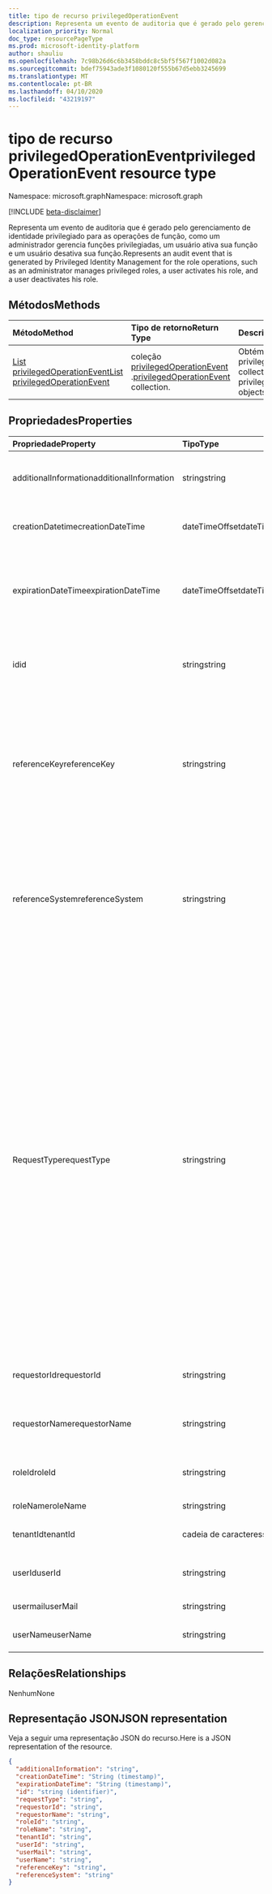 ```yaml
---
title: tipo de recurso privilegedOperationEvent
description: Representa um evento de auditoria que é gerado pelo gerenciamento de identidade privilegiado para as operações de função, como um administrador gerencia funções privilegiadas, um usuário ativa sua função e um usuário desativa sua função.
localization_priority: Normal
doc_type: resourcePageType
ms.prod: microsoft-identity-platform
author: shauliu
ms.openlocfilehash: 7c98b26d6c6b3458bddc8c5bf5f567f1002d082a
ms.sourcegitcommit: bdef75943ade3f1080120f555b67d5ebb3245699
ms.translationtype: MT
ms.contentlocale: pt-BR
ms.lasthandoff: 04/10/2020
ms.locfileid: "43219197"
---
```

# <a name="privilegedoperationevent-resource-type"></a><span data-ttu-id="587c0-103">tipo de recurso privilegedOperationEvent</span><span class="sxs-lookup"><span data-stu-id="587c0-103">privilegedOperationEvent resource type</span></span>

<span data-ttu-id="587c0-104">Namespace: microsoft.graph</span><span class="sxs-lookup"><span data-stu-id="587c0-104">Namespace: microsoft.graph</span></span>

[!INCLUDE [beta-disclaimer](../../includes/beta-disclaimer.md)]

<span data-ttu-id="587c0-105">Representa um evento de auditoria que é gerado pelo gerenciamento de identidade privilegiado para as operações de função, como um administrador gerencia funções privilegiadas, um usuário ativa sua função e um usuário desativa sua função.</span><span class="sxs-lookup"><span data-stu-id="587c0-105">Represents an audit event that is generated by Privileged Identity Management for the role operations, such as an administrator manages privileged roles, a user activates his role, and a user deactivates his role.</span></span>


## <a name="methods"></a><span data-ttu-id="587c0-106">Métodos</span><span class="sxs-lookup"><span data-stu-id="587c0-106">Methods</span></span>

| <span data-ttu-id="587c0-107">Método</span><span class="sxs-lookup"><span data-stu-id="587c0-107">Method</span></span>           | <span data-ttu-id="587c0-108">Tipo de retorno</span><span class="sxs-lookup"><span data-stu-id="587c0-108">Return Type</span></span>    |<span data-ttu-id="587c0-109">Descrição</span><span class="sxs-lookup"><span data-stu-id="587c0-109">Description</span></span>|
|:---------------|:--------|:----------|
|[<span data-ttu-id="587c0-110">List privilegedOperationEvent</span><span class="sxs-lookup"><span data-stu-id="587c0-110">List privilegedOperationEvent</span></span>](../api/privilegedoperationevent-list.md) | <span data-ttu-id="587c0-111">coleção [privilegedOperationEvent](privilegedoperationevent.md) .</span><span class="sxs-lookup"><span data-stu-id="587c0-111">[privilegedOperationEvent](privilegedoperationevent.md) collection.</span></span> |<span data-ttu-id="587c0-112">Obtém a coleção de objetos privilegedOperationEvent.</span><span class="sxs-lookup"><span data-stu-id="587c0-112">Get collection of privilegedOperationEvent objects.</span></span>|

## <a name="properties"></a><span data-ttu-id="587c0-113">Propriedades</span><span class="sxs-lookup"><span data-stu-id="587c0-113">Properties</span></span>
| <span data-ttu-id="587c0-114">Propriedade</span><span class="sxs-lookup"><span data-stu-id="587c0-114">Property</span></span>     | <span data-ttu-id="587c0-115">Tipo</span><span class="sxs-lookup"><span data-stu-id="587c0-115">Type</span></span>   |<span data-ttu-id="587c0-116">Descrição</span><span class="sxs-lookup"><span data-stu-id="587c0-116">Description</span></span>|
|:---------------|:--------|:----------|
|<span data-ttu-id="587c0-117">additionalInformation</span><span class="sxs-lookup"><span data-stu-id="587c0-117">additionalInformation</span></span>|<span data-ttu-id="587c0-118">string</span><span class="sxs-lookup"><span data-stu-id="587c0-118">string</span></span>|<span data-ttu-id="587c0-119">Informações detalhadas sobre a leitura humana para o evento.</span><span class="sxs-lookup"><span data-stu-id="587c0-119">Detailed human readable information for the event.</span></span>|
|<span data-ttu-id="587c0-120">creationDatetime</span><span class="sxs-lookup"><span data-stu-id="587c0-120">creationDateTime</span></span>|<span data-ttu-id="587c0-121">dateTimeOffset</span><span class="sxs-lookup"><span data-stu-id="587c0-121">dateTimeOffset</span></span>|<span data-ttu-id="587c0-122">Indica a hora em que o evento é criado.</span><span class="sxs-lookup"><span data-stu-id="587c0-122">Indicates the time when the event is created.</span></span>|
|<span data-ttu-id="587c0-123">expirationDateTime</span><span class="sxs-lookup"><span data-stu-id="587c0-123">expirationDateTime</span></span>|<span data-ttu-id="587c0-124">dateTimeOffset</span><span class="sxs-lookup"><span data-stu-id="587c0-124">dateTimeOffset</span></span>|<span data-ttu-id="587c0-125">Isso é usado apenas quando RequestType é "Activate" e indica o tempo de expiração da ativação da função.</span><span class="sxs-lookup"><span data-stu-id="587c0-125">This is only used when the requestType is "Activate", and it indicates the expiration time for the role activation.</span></span>|
|<span data-ttu-id="587c0-126">id</span><span class="sxs-lookup"><span data-stu-id="587c0-126">id</span></span>|<span data-ttu-id="587c0-127">string</span><span class="sxs-lookup"><span data-stu-id="587c0-127">string</span></span>|<span data-ttu-id="587c0-128">O identificador exclusivo para o privilegedOperationEvent.</span><span class="sxs-lookup"><span data-stu-id="587c0-128">The unique identifier for privilegedOperationEvent.</span></span> <span data-ttu-id="587c0-129">Somente leitura.</span><span class="sxs-lookup"><span data-stu-id="587c0-129">Read-only.</span></span>|
|<span data-ttu-id="587c0-130">referenceKey</span><span class="sxs-lookup"><span data-stu-id="587c0-130">referenceKey</span></span>|<span data-ttu-id="587c0-131">string</span><span class="sxs-lookup"><span data-stu-id="587c0-131">string</span></span>|<span data-ttu-id="587c0-132">Número do tíquete de solicitação/incidente durante a ativação de função.</span><span class="sxs-lookup"><span data-stu-id="587c0-132">Incident/Request ticket number during role activation.</span></span> <span data-ttu-id="587c0-133">O valor é apresentado somente se o número do tíquete for fornecido durante a ativação de função.</span><span class="sxs-lookup"><span data-stu-id="587c0-133">The value is presented only if the ticket number is provided during role activation.</span></span>|
|<span data-ttu-id="587c0-134">referenceSystem</span><span class="sxs-lookup"><span data-stu-id="587c0-134">referenceSystem</span></span>|<span data-ttu-id="587c0-135">string</span><span class="sxs-lookup"><span data-stu-id="587c0-135">string</span></span>|<span data-ttu-id="587c0-136">Sistema de tíquetes de solicitações/incidentes fornecido durante a ativação do Tole.</span><span class="sxs-lookup"><span data-stu-id="587c0-136">Incident/Request ticketing system provided during tole activation.</span></span> <span data-ttu-id="587c0-137">O valor é apresentado somente se o sistema de tíquete for fornecido durante a ativação de função.</span><span class="sxs-lookup"><span data-stu-id="587c0-137">The value is presented only if the ticket system is provided during role activation.</span></span>|
|<span data-ttu-id="587c0-138">RequestType</span><span class="sxs-lookup"><span data-stu-id="587c0-138">requestType</span></span>|<span data-ttu-id="587c0-139">string</span><span class="sxs-lookup"><span data-stu-id="587c0-139">string</span></span>|<span data-ttu-id="587c0-140">O tipo de operação de solicitação.</span><span class="sxs-lookup"><span data-stu-id="587c0-140">The request operation type.</span></span> <span data-ttu-id="587c0-141">O valor de RequestType pode ```Assign``` ser: (atribuição de ```Activate``` função), (ativação ```Unassign``` de função), (atribuição ```Deactivate``` de função remover), ( ```ScanAlersNow``` desativação de função) ```DismissAlert``` , (examinar alertas de segurança ```FixAlertItem``` ), (ignorar o alerta de segurança ```AccessReview_Review``` ), (corrigir um problema de ```AccessReview_Create``` alerta de segurança), (revisar uma ```AccessReview_Update``` ```AccessReview_Delete``` revisão de acesso)</span><span class="sxs-lookup"><span data-stu-id="587c0-141">The requestType value can be: ```Assign``` (role assignment), ```Activate``` (role activation), ```Unassign``` (remove role assignment), ```Deactivate``` (role deactivation), ```ScanAlersNow``` (scan security alerts), ```DismissAlert``` (dismiss security alert), ```FixAlertItem``` (fix a security alert issue), ```AccessReview_Review``` (review an Access Review), ```AccessReview_Create``` (create an Access Review), ```AccessReview_Update``` (update an Access Review), and ```AccessReview_Delete``` (delete an Access Review).</span></span>|
|<span data-ttu-id="587c0-142">requestorId</span><span class="sxs-lookup"><span data-stu-id="587c0-142">requestorId</span></span>|<span data-ttu-id="587c0-143">string</span><span class="sxs-lookup"><span data-stu-id="587c0-143">string</span></span>|<span data-ttu-id="587c0-144">A ID de usuário do solicitante que inicia a operação.</span><span class="sxs-lookup"><span data-stu-id="587c0-144">The user id of the requestor who initiates the operation.</span></span>|
|<span data-ttu-id="587c0-145">requestorName</span><span class="sxs-lookup"><span data-stu-id="587c0-145">requestorName</span></span>|<span data-ttu-id="587c0-146">string</span><span class="sxs-lookup"><span data-stu-id="587c0-146">string</span></span>|<span data-ttu-id="587c0-147">O nome de usuário do solicitante que inicia a operação.</span><span class="sxs-lookup"><span data-stu-id="587c0-147">The user name of the requestor who initiates the operation.</span></span>|
|<span data-ttu-id="587c0-148">roleId</span><span class="sxs-lookup"><span data-stu-id="587c0-148">roleId</span></span>|<span data-ttu-id="587c0-149">string</span><span class="sxs-lookup"><span data-stu-id="587c0-149">string</span></span>|<span data-ttu-id="587c0-150">A ID da função associada à operação.</span><span class="sxs-lookup"><span data-stu-id="587c0-150">The id of the role that is associated with the operation.</span></span>|
|<span data-ttu-id="587c0-151">roleName</span><span class="sxs-lookup"><span data-stu-id="587c0-151">roleName</span></span>|<span data-ttu-id="587c0-152">string</span><span class="sxs-lookup"><span data-stu-id="587c0-152">string</span></span>|<span data-ttu-id="587c0-153">O nome da função.</span><span class="sxs-lookup"><span data-stu-id="587c0-153">The name of the role.</span></span>|
|<span data-ttu-id="587c0-154">tenantId</span><span class="sxs-lookup"><span data-stu-id="587c0-154">tenantId</span></span>|<span data-ttu-id="587c0-155">cadeia de caracteres</span><span class="sxs-lookup"><span data-stu-id="587c0-155">string</span></span>|<span data-ttu-id="587c0-156">A ID do locatário (organização).</span><span class="sxs-lookup"><span data-stu-id="587c0-156">The tenant (organization) id.</span></span>|
|<span data-ttu-id="587c0-157">userId</span><span class="sxs-lookup"><span data-stu-id="587c0-157">userId</span></span>|<span data-ttu-id="587c0-158">string</span><span class="sxs-lookup"><span data-stu-id="587c0-158">string</span></span>|<span data-ttu-id="587c0-159">A ID do usuário associada à operação.</span><span class="sxs-lookup"><span data-stu-id="587c0-159">The id of the user that is associated with the operation.</span></span>|
|<span data-ttu-id="587c0-160">usermail</span><span class="sxs-lookup"><span data-stu-id="587c0-160">userMail</span></span>|<span data-ttu-id="587c0-161">string</span><span class="sxs-lookup"><span data-stu-id="587c0-161">string</span></span>|<span data-ttu-id="587c0-162">O email do usuário.</span><span class="sxs-lookup"><span data-stu-id="587c0-162">The user's email.</span></span>|
|<span data-ttu-id="587c0-163">userName</span><span class="sxs-lookup"><span data-stu-id="587c0-163">userName</span></span>|<span data-ttu-id="587c0-164">string</span><span class="sxs-lookup"><span data-stu-id="587c0-164">string</span></span>|<span data-ttu-id="587c0-165">O nome de exibição do usuário.</span><span class="sxs-lookup"><span data-stu-id="587c0-165">The user's display name.</span></span>|

## <a name="relationships"></a><span data-ttu-id="587c0-166">Relações</span><span class="sxs-lookup"><span data-stu-id="587c0-166">Relationships</span></span>
<span data-ttu-id="587c0-167">Nenhum</span><span class="sxs-lookup"><span data-stu-id="587c0-167">None</span></span>


## <a name="json-representation"></a><span data-ttu-id="587c0-168">Representação JSON</span><span class="sxs-lookup"><span data-stu-id="587c0-168">JSON representation</span></span>

<span data-ttu-id="587c0-169">Veja a seguir uma representação JSON do recurso.</span><span class="sxs-lookup"><span data-stu-id="587c0-169">Here is a JSON representation of the resource.</span></span>

<!-- {
  "blockType": "resource",
  "optionalProperties": [

  ],
  "@odata.type": "microsoft.graph.privilegedOperationEvent"
}-->

```json
{
  "additionalInformation": "string",
  "creationDateTime": "String (timestamp)",
  "expirationDateTime": "String (timestamp)",
  "id": "string (identifier)",
  "requestType": "string",
  "requestorId": "string",
  "requestorName": "string",
  "roleId": "string",
  "roleName": "string",
  "tenantId": "string",
  "userId": "string",
  "userMail": "string",
  "userName": "string",
  "referenceKey": "string",
  "referenceSystem": "string"
}

```

<!-- uuid: 8fcb5dbc-d5aa-4681-8e31-b001d5168d79
2015-10-25 14:57:30 UTC -->
<!--
{
  "type": "#page.annotation",
  "description": "privilegedOperationEvent resource",
  "keywords": "",
  "section": "documentation",
  "tocPath": "",
  "suppressions": []
}
-->
